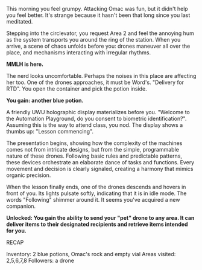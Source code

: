 This morning you feel grumpy. Attacking Omac was fun, but it didn't help you feel better. It's strange because it hasn't been that long since you last meditated.

Stepping into the circlevator, you request Area 2 and feel the annoying hum as the system transports you around the ring of the station. When you arrive, a scene of chaos unfolds before you: drones maneuver all over the place, and mechanisms interacting with irregular rhythms.

**MMLH is here.**

The nerd looks uncomfortable. Perhaps the noises in this place are affecting her too. One of the drones approaches, it must be Word's. "Delivery for RTD". You open the container and pick the potion inside.

**You gain: another blue potion.**

A friendly UWU holographic display materializes before you. "Welcome to the Automation Playground, do you consent to biometric identification?". Assuming this is the way to attend class, you nod. The display shows a thumbs up: "Lesson commencing".

The presentation begins, showing how the complexity of the machines comes not from intricate designs, but from the simple, programmable nature of these drones. Following basic rules and predictable patterns, these devices orchestrate an elaborate dance of tasks and functions. Every movement and decision is clearly signaled, creating a harmony that mimics organic precision.

When the lesson finally ends, one of the drones descends and hovers in front of you. Its lights pulsate softly, indicating that it is in idle mode. The words "Following" shimmer around it. It seems you've acquired a new companion.

**Unlocked: You gain the ability to send your "pet" drone to any area. It can deliver items to their designated recipients and retrieve items intended for you.**

RECAP

Inventory: 2 blue potions, Omac's rock and empty vial
Areas visited: 2,5,6,7,8
Followers: a drone